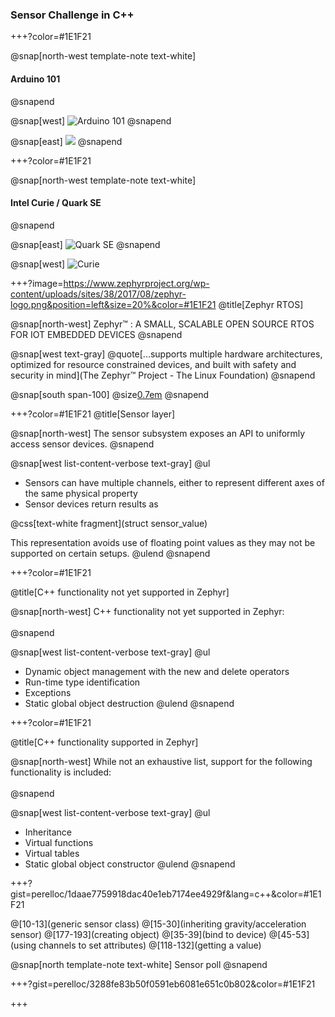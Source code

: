 ### Sensor Challenge in C++

+++?color=#1E1F21

@snap[north-west template-note text-white]
#### Arduino 101
@snapend

@snap[west]
![Arduino 101](https://lh3.googleusercontent.com/AyyTzU343m373iH4GLJyuzOHy6wgV7Uemyni10Gjv96ypxZeJc4vnU6U6RXHtXJjcq-85Cu537shT2iBFxj_4BAJrgVWU93cIArFww3m4ne7sFZyvKbE7olRNLhRdmMwNAYWMeuq4lqMpokAoNr4amDPEjd1F7MCMvSBKFMl7GC8Cg4RVJbJRvHKt0c1TTxT9X8LiNJf8azPgbu4ovEu8MeF0RsxNAJbRBgczalCmNm29-IWkUaQlkrdijXAWKyzzEq8n9vssuf2FXWFsnq56fEaWjdgsrZ85-jGv9zEir8a2miORRPQxB40SOT3vCmm2Y-EKt5--qlgj2vCroPj42ASwuD0xjCo3OxeRp94icgRkjnlN5o4mf5WRl--yK632TM52HeaZq5MyArXGHy020ZyBzuMHu_wk4pZo7HL7iBkFb6dUBRIJ-ZqqxH_fwgcmR2thbstmIp4he_nZjSmfYs0JhnUMNgorGV2ob0ecQ8JC9nDbWxoqmEd3hFRI9gSGAd0IyhsQ9RVtKZQv2KLm_f7nMnGbWBitTdFTqRIq7ko9GS7APAbpAW7pCPgXXBv7THlkawKKVJU0eSBgjeiyF7Vh41XuYCE4oIJFF_iWoI6arhaT4PO3bOJPtITovyee6l8nJEA1hp5yg6cm85oSy22zqzL2Mg)
@snapend

@snap[east]
![](https://lh3.googleusercontent.com/5jU7jmOn43dRPcEz_tedFZ6B6Hk9rqLZ91SMWtULF8kxtnk_o7V_r-4l3fMjpgamJCh86gNng6ZhDAjUqL0YzUnvLgBTSoqh1ZcTzi8RVOi8nr16C2i_Jh2tozsZGJChijVKXB37h22spPUbktuwQ1wuET-8MZCPHjyknSaAtEGlMGkiP7JPBW_Tz83EufMk_DzrStWKMJM8ew65Z2UnPRwpVo-zxn8npo-xuorhrPCixfmvyvylUJlqdx41ZReBcCs72d-fNsU3CujYdkrm4fsdEj9zOwlAVbR2V4g8nWlSxcuLGtaZAY_XUwjqjZ3EiBUD6w6IDwKHA1oLSsD0KGgvv_xTvufWkHetGyW0Ji7oBt6K-Nc9qVUX7GWqaffcjlCFrBw5PX9kvd0rSlw5hDKKhegtpsYgiVYHAsDAKy91pHIELm1ja-cqACmv0n_DfGrNTdt5vWjIliatdl3YB-21G6as8R3Vj7mGUlZBd5tDagyrDKkEFO9U3qkrAixGJuzLAPwPidLwHNUFs_xqolFsXuoM-KtFnwnmtvxNUx620aFN1YYu5_mO57VcCROdHHVYU_SkUj9cEwAq6jH6XKRDB9WjF4sbLk0JWImVukQVyAXWCPdSt_CdmLeWKnLQPizqeTY6l6V4YDK2HCbTfi_sbyUnpMQ)
@snapend


+++?color=#1E1F21

@snap[north-west template-note text-white]
#### Intel Curie / Quark SE
@snapend

@snap[east]
![Quark SE](https://www.mouser.se/images/IntelQuarkSE-Fig4.jpg)
@snapend

@snap[west]
![Curie](https://lh3.googleusercontent.com/9MX6exV99JZfWKo0HUq2Gdt6cpKUjATluIYHsGazMYvOY7C_Z_M6_S_6ITdZwFVuQK81Z1H10rpn1PEJ3B1d7_WaNdhdk6rr8kNUPspyvOKz63uE-5YXLvaPz2RXpURijBxPE7dZmkn5j4wf1az9RsMoky77O9kzaGtLLclnYsOJlNPoAAvu6VBG4FPN8TjQP6mK34Ba0IqUxKdRi17Bn9fEpWXf7I5bpaJtKdFsrF00jLGpLqkPbm8jc8a0CFy1OpuwLTTTX2XFHmvYjSigidFB1vyWbyhuukoVqdxlAwXtfpTZQk-5Rz6sVTPg48K4lsBLSc5Kvhb3n50rjGVxYliNmTTdHqYyDQyNXmG1_8_OB0tEdxbNR-3fUjAPUkxzRH4n1HqLlypZ2cwcXAmTIK8SH5m-T07NwrD4IddABQ5P8KMVBJSAEAb26_ABjZHiF5VgbIU2m_-j8fbahxdUxCBMiTBctG6hFvBl7ZaPWD64AmeLQx345BVWaJtvl3ndnT9HPADrM3cfaUUwwpSMkJ0K5iXLhvgrykv4lOn3er2iAGUq56ny6ExWLVYRm7m0sDVeHmZhpVUVwpwIvF8rjKUwpdie8TqVNgoN3SU1gJN2dXSdtfcgE5GD0wW4c51AU6s4qyEW0m8VffME0k41KzT0miwmdf0)

+++?image=https://www.zephyrproject.org/wp-content/uploads/sites/38/2017/08/zephyr-logo.png&position=left&size=20%&color=#1E1F21
@title[Zephyr RTOS]

@snap[north-west]
Zephyr™ : A SMALL, SCALABLE OPEN SOURCE RTOS FOR IOT EMBEDDED DEVICES
@snapend

@snap[west text-gray]
@quote[...supports multiple hardware architectures, optimized for resource constrained devices, and built with safety and security in mind](The Zephyr™ Project - The Linux Foundation)
@snapend

@snap[south span-100]
@size[0.7em](https://www.zephyrproject.org/what-is-zephyr)
@snapend

+++?color=#1E1F21
@title[Sensor layer]

@snap[north-west]
The sensor subsystem exposes an API to uniformly access sensor devices.
@snapend

@snap[west list-content-verbose text-gray]
@ul[](false)
- Sensors can have multiple channels, either to represent different axes of the same physical property
- Sensor devices return results as 

@css[text-white fragment](struct sensor_value) 

This representation avoids use of floating point values as they may not be supported on certain setups.
@ulend
@snapend

+++?color=#1E1F21

@title[C++ functionality not yet supported in Zephyr]

@snap[north-west]
C++ functionality not yet supported in Zephyr:
<br><br>
@snapend

@snap[west list-content-verbose text-gray]
@ul[](false)
- Dynamic object management with the new and delete operators
- Run-time type identification
- Exceptions
- Static global object destruction
@ulend
@snapend

+++?color=#1E1F21

@title[C++ functionality supported in Zephyr]

@snap[north-west]
While not an exhaustive list, support for the following functionality is included:
<br><br>
@snapend

@snap[west list-content-verbose text-gray]
@ul[](false)
- Inheritance
- Virtual functions
- Virtual tables
- Static global object constructor
@ulend
@snapend

+++?gist=perelloc/1daae7759918dac40e1eb7174ee4929f&lang=c++&color=#1E1F21

@[10-13](generic sensor class)
@[15-30](inheriting gravity/acceleration sensor)
@[177-193](creating object)
@[35-39](bind to device)
@[45-53](using channels to set attributes)
@[118-132](getting a value)

@snap[north template-note text-white]
Sensor poll
@snapend

+++?gist=perelloc/3288fe83b50f0591eb6081e651c0b802&color=#1E1F21

+++

